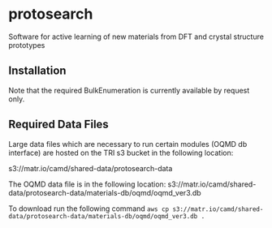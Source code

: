 # protosearch
Software for active learning of new materials from DFT and crystal structure prototypes

## Installation
Note that the required BulkEnumeration is currently available by request only.


## Required Data Files
Large data files which are necessary to run certain modules (OQMD db interface) are hosted on the TRI s3 bucket in the following location:

s3://matr.io/camd/shared-data/protosearch-data

The OQMD data file is in the following location:
s3://matr.io/camd/shared-data/protosearch-data/materials-db/oqmd/oqmd_ver3.db

To download run the following command
`aws cp s3://matr.io/camd/shared-data/protosearch-data/materials-db/oqmd/oqmd_ver3.db .`
